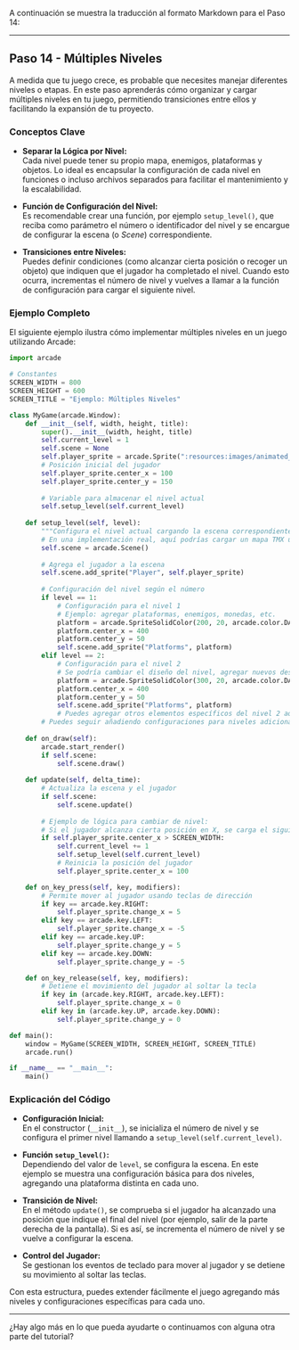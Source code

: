 A continuación se muestra la traducción al formato Markdown para el Paso 14:

---

## Paso 14 - Múltiples Niveles

A medida que tu juego crece, es probable que necesites manejar diferentes niveles o etapas. En este paso aprenderás cómo organizar y cargar múltiples niveles en tu juego, permitiendo transiciones entre ellos y facilitando la expansión de tu proyecto.

### Conceptos Clave

- **Separar la Lógica por Nivel:**  
  Cada nivel puede tener su propio mapa, enemigos, plataformas y objetos. Lo ideal es encapsular la configuración de cada nivel en funciones o incluso archivos separados para facilitar el mantenimiento y la escalabilidad.

- **Función de Configuración del Nivel:**  
  Es recomendable crear una función, por ejemplo `setup_level()`, que reciba como parámetro el número o identificador del nivel y se encargue de configurar la escena (o *Scene*) correspondiente.

- **Transiciones entre Niveles:**  
  Puedes definir condiciones (como alcanzar cierta posición o recoger un objeto) que indiquen que el jugador ha completado el nivel. Cuando esto ocurra, incrementas el número de nivel y vuelves a llamar a la función de configuración para cargar el siguiente nivel.

### Ejemplo Completo

El siguiente ejemplo ilustra cómo implementar múltiples niveles en un juego utilizando Arcade:

```python
import arcade

# Constantes
SCREEN_WIDTH = 800
SCREEN_HEIGHT = 600
SCREEN_TITLE = "Ejemplo: Múltiples Niveles"

class MyGame(arcade.Window):
    def __init__(self, width, height, title):
        super().__init__(width, height, title)
        self.current_level = 1
        self.scene = None
        self.player_sprite = arcade.Sprite(":resources:images/animated_characters/female_adventurer/femaleAdventurer_idle.png")
        # Posición inicial del jugador
        self.player_sprite.center_x = 100
        self.player_sprite.center_y = 150
        
        # Variable para almacenar el nivel actual
        self.setup_level(self.current_level)
        
    def setup_level(self, level):
        """Configura el nivel actual cargando la escena correspondiente."""
        # En una implementación real, aquí podrías cargar un mapa TMX u otra configuración específica para cada nivel.
        self.scene = arcade.Scene()
        
        # Agrega el jugador a la escena
        self.scene.add_sprite("Player", self.player_sprite)
        
        # Configuración del nivel según el número
        if level == 1:
            # Configuración para el nivel 1
            # Ejemplo: agregar plataformas, enemigos, monedas, etc.
            platform = arcade.SpriteSolidColor(200, 20, arcade.color.DARK_BROWN)
            platform.center_x = 400
            platform.center_y = 50
            self.scene.add_sprite("Platforms", platform)
        elif level == 2:
            # Configuración para el nivel 2
            # Se podría cambiar el diseño del nivel, agregar nuevos desafíos, etc.
            platform = arcade.SpriteSolidColor(300, 20, arcade.color.DARK_BROWN)
            platform.center_x = 400
            platform.center_y = 50
            self.scene.add_sprite("Platforms", platform)
            # Puedes agregar otros elementos específicos del nivel 2 aquí.
        # Puedes seguir añadiendo configuraciones para niveles adicionales.
    
    def on_draw(self):
        arcade.start_render()
        if self.scene:
            self.scene.draw()
    
    def update(self, delta_time):
        # Actualiza la escena y el jugador
        if self.scene:
            self.scene.update()
        
        # Ejemplo de lógica para cambiar de nivel:
        # Si el jugador alcanza cierta posición en X, se carga el siguiente nivel.
        if self.player_sprite.center_x > SCREEN_WIDTH:
            self.current_level += 1
            self.setup_level(self.current_level)
            # Reinicia la posición del jugador
            self.player_sprite.center_x = 100

    def on_key_press(self, key, modifiers):
        # Permite mover al jugador usando teclas de dirección
        if key == arcade.key.RIGHT:
            self.player_sprite.change_x = 5
        elif key == arcade.key.LEFT:
            self.player_sprite.change_x = -5
        elif key == arcade.key.UP:
            self.player_sprite.change_y = 5
        elif key == arcade.key.DOWN:
            self.player_sprite.change_y = -5

    def on_key_release(self, key, modifiers):
        # Detiene el movimiento del jugador al soltar la tecla
        if key in (arcade.key.RIGHT, arcade.key.LEFT):
            self.player_sprite.change_x = 0
        elif key in (arcade.key.UP, arcade.key.DOWN):
            self.player_sprite.change_y = 0

def main():
    window = MyGame(SCREEN_WIDTH, SCREEN_HEIGHT, SCREEN_TITLE)
    arcade.run()

if __name__ == "__main__":
    main()
```

### Explicación del Código

- **Configuración Inicial:**  
  En el constructor (`__init__`), se inicializa el número de nivel y se configura el primer nivel llamando a `setup_level(self.current_level)`.

- **Función `setup_level()`:**  
  Dependiendo del valor de `level`, se configura la escena. En este ejemplo se muestra una configuración básica para dos niveles, agregando una plataforma distinta en cada uno.

- **Transición de Nivel:**  
  En el método `update()`, se comprueba si el jugador ha alcanzado una posición que indique el final del nivel (por ejemplo, salir de la parte derecha de la pantalla). Si es así, se incrementa el número de nivel y se vuelve a configurar la escena.

- **Control del Jugador:**  
  Se gestionan los eventos de teclado para mover al jugador y se detiene su movimiento al soltar las teclas.

Con esta estructura, puedes extender fácilmente el juego agregando más niveles y configuraciones específicas para cada uno.

---

¿Hay algo más en lo que pueda ayudarte o continuamos con alguna otra parte del tutorial?
